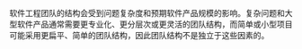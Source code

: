 软件工程团队的结构会受到问题复杂度和预期软件产品规模的影响。复杂问题和大型软件产品通常需要更专业化、更分层次或更灵活的团队结构，而简单或小型项目可能采用更扁平、简单的团队结构，因此团队结构不是独立于这些因素的。